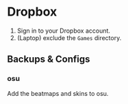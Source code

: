 # Dropbox

1. Sign in to your Dropbox account.
2. (Laptop) exclude the `Games` directory.

## Backups & Configs

### osu

Add the beatmaps and skins to osu.
